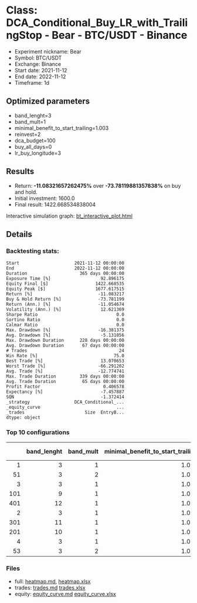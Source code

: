 # Class: DCA_Conditional_Buy_LR_with_TrailingStop - Bear - BTC/USDT - Binance

- Experiment nickname: Bear 
- Symbol: BTC/USDT
- Exchange: Binance
- Start date: 2021-11-12
- End date: 2022-11-12
- Timeframe: 1d

## Optimized parameters

- band_lenght=3
- band_mult=1
- minimal_benefit_to_start_trailing=1.003
- reinvest=2
- dca_budget=100
- buy_all_days=0
- lr_buy_longitude=3

## Results

- Return: **-11.08321657262475%** over **-73.78119881357838%** on buy and hold.
- Initial investment: 1600.0
- Final result: 1422.668534838004

Interactive simulation graph: [bt_interactive_plot.html](bt_interactive_plot.html)

## Details 
### Backtesting stats:

```
Start                     2021-11-12 00:00:00
End                       2022-11-12 00:00:00
Duration                    365 days 00:00:00
Exposure Time [%]                   92.896175
Equity Final [$]                  1422.668535
Equity Peak [$]                   1677.617515
Return [%]                         -11.083217
Buy & Hold Return [%]              -73.781199
Return (Ann.) [%]                  -11.054674
Volatility (Ann.) [%]               12.621369
Sharpe Ratio                              0.0
Sortino Ratio                             0.0
Calmar Ratio                              0.0
Max. Drawdown [%]                  -16.381375
Avg. Drawdown [%]                   -5.131056
Max. Drawdown Duration      228 days 00:00:00
Avg. Drawdown Duration       67 days 00:00:00
# Trades                                   24
Win Rate [%]                             75.0
Best Trade [%]                      13.070653
Worst Trade [%]                    -66.291202
Avg. Trade [%]                     -12.774741
Max. Trade Duration         339 days 00:00:00
Avg. Trade Duration          65 days 00:00:00
Profit Factor                        0.406578
Expectancy [%]                      -7.457887
SQN                                 -1.372414
_strategy                 DCA_Conditional_...
_equity_curve                             ...
_trades                       Size  EntryB...
dtype: object
```

### Top 10 configurations

|     |   band_lenght |   band_mult |   minimal_benefit_to_start_trailing |   reinvest |   dca_budget |   buy_all_days |   lr_buy_longitude |   Return [%] |
|----:|--------------:|------------:|------------------------------------:|-----------:|-------------:|---------------:|-------------------:|-------------:|
|   1 |             3 |           1 |                               1.003 |          2 |          100 |              0 |                  3 |     -11.0832 |
|  51 |             3 |           2 |                               1.003 |          2 |          100 |              0 |                  3 |     -14.6503 |
|   3 |             3 |           1 |                               1.003 |          2 |          100 |              0 |                  5 |     -17.6747 |
| 101 |             9 |           1 |                               1.003 |          2 |          100 |              0 |                  3 |     -18.5578 |
| 401 |            12 |           1 |                               1.003 |          2 |          100 |              0 |                  3 |     -18.8818 |
|   2 |             3 |           1 |                               1.003 |          2 |          100 |              0 |                  4 |     -18.9878 |
| 301 |            11 |           1 |                               1.003 |          2 |          100 |              0 |                  3 |     -19.0014 |
| 201 |            10 |           1 |                               1.003 |          2 |          100 |              0 |                  3 |     -19.0181 |
|   4 |             3 |           1 |                               1.003 |          2 |          100 |              0 |                  6 |     -19.8411 |
|  53 |             3 |           2 |                               1.003 |          2 |          100 |              0 |                  5 |     -21.0425 |

### Files

- full: [heatmap.md](heatmap_df.md), [heatmap.xlsx](heatmap_df.xlsx) 
- trades: [trades.md](trades.md) [trades.xlsx](trades.xlsx)
- equity: [equity_curve.md](equity_curve.md) [equity_curve.xlsx](equity_curve.xlsx)